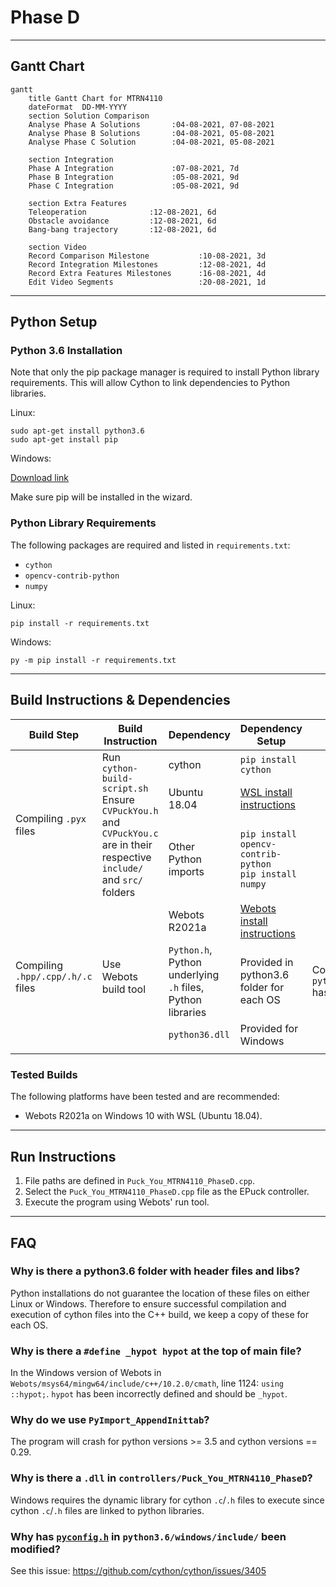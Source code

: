 # Phase D

---

## Gantt Chart

```mermaid
gantt
    title Gantt Chart for MTRN4110
    dateFormat  DD-MM-YYYY
    section Solution Comparison
    Analyse Phase A Solutions       :04-08-2021, 07-08-2021
    Analyse Phase B Solutions       :04-08-2021, 05-08-2021
    Analyse Phase C Solution        :04-08-2021, 05-08-2021

    section Integration
    Phase A Integration             :07-08-2021, 7d
    Phase B Integration             :05-08-2021, 9d
    Phase C Integration             :05-08-2021, 9d

    section Extra Features
    Teleoperation              :12-08-2021, 6d
    Obstacle avoidance         :12-08-2021, 6d
    Bang-bang trajectory       :12-08-2021, 6d

    section Video
    Record Comparison Milestone           :10-08-2021, 3d
    Record Integration Milestones         :12-08-2021, 4d
    Record Extra Features Milestones      :16-08-2021, 4d
    Edit Video Segments                   :20-08-2021, 1d
```

---

## Python Setup

### Python 3.6 Installation

Note that only the pip package manager is required to install Python library requirements. This will allow Cython to link dependencies to Python libraries.

Linux:
```
sudo apt-get install python3.6
sudo apt-get install pip
```

Windows:

[Download link](https://www.python.org/ftp/python/3.6.0/python-3.6.0-amd64.exe)

Make sure pip will be installed in the wizard.

### Python Library Requirements

The following packages are required and listed in `requirements.txt`:
- `cython`
- `opencv-contrib-python`
- `numpy`

Linux:
```
pip install -r requirements.txt
```

Windows:
```
py -m pip install -r requirements.txt
```

---

## Build Instructions & Dependencies

<table>
<thead>
    <tr>
        <th>Build Step</th>
        <th>Build Instruction</th>
        <th>Dependency</th>
        <th>Dependency Setup</th>
        <th>Modifications Made</th>
    </tr>
</thead>
<tbody>
    <tr>
    </tr>
    <tr>
        <td rowspan="3">Compiling <code>.pyx</code> files</td>
        <td rowspan="3">Run <code>cython-build-script.sh</code><br>Ensure <code>CVPuckYou.h</code> and <code>CVPuckYou.c</code> are in their respective <code>include/</code> and <code>src/</code> folders</td>
        <td>cython</td>
        <td><code>pip install cython</code></td>
        <td></td>
    </tr>
    <tr>
        <td>Ubuntu 18.04</td>
        <td><a href="https://docs.microsoft.com/en-us/windows/wsl/install-win10">WSL install instructions</a></td>
        <td></td>
    </tr>
    <tr>
        <td>Other Python imports</td>
        <td><code>pip install opencv-contrib-python</code><br><code>pip install numpy</code></td>
        <td></td>
    </tr>
    <tr>
        <td rowspan="4">Compiling <code>.hpp/.cpp/.h/.c</code> files</td>
        <td rowspan="4">Use Webots build tool</td>
        <td>Webots R2021a</td>
        <td><a href="https://cyberbotics.com/doc/guide/installation-procedure"> Webots install instructions</a></td>
        <td></td>
    </tr>
    <tr>
        <td><code>Python.h</code>, Python underlying <code>.h</code> files, Python libraries</td>
        <td>Provided in python3.6 folder for each OS</td>
        <td>Controller <code>Makefile</code> has been modified<br><code>python3.6/windows/include/pyconfig.h</code> has been modified</td>
    </tr>
    <tr>
        <td><code>python36.dll</code></td>
        <td>Provided for Windows</td>
        <td></td>
    </tr>
    <tr>
        <td></td>
        <td></td>
        <td></td>
    </tr>
</tbody>
</table>

### Tested Builds

The following platforms have been tested and are recommended:
- Webots R2021a on Windows 10 with WSL (Ubuntu 18.04).

---

## Run Instructions

1. File paths are defined in `Puck_You_MTRN4110_PhaseD.cpp`.
1. Select the `Puck_You_MTRN4110_PhaseD.cpp` file as the EPuck controller.
1. Execute the program using Webots' run tool.

---

## FAQ

### Why is there a python3.6 folder with header files and libs?

Python installations do not guarantee the location of these files on either Linux or Windows. Therefore to ensure successful compilation and execution of cython files into the C++ build, we keep a copy of these for each OS.

### Why is there a `#define _hypot hypot` at the top of main file?

In the Windows version of Webots in `Webots/msys64/mingw64/include/c++/10.2.0/cmath`, line 1124: `using ::hypot;`. `hypot` has been incorrectly defined and should be `_hypot`.

### Why do we use `PyImport_AppendInittab`?

The program will crash for python versions >= 3.5 and cython versions == 0.29.

### Why is there a `.dll` in `controllers/Puck_You_MTRN4110_PhaseD`?

Windows requires the dynamic library for cython `.c`/`.h` files to execute since cython `.c`/`.h` files are linked to python libraries.

### Why has [`pyconfig.h`](https://gitlab.com/puck-you/phase-d/-/blob/dev/python3.6/windows/include/pyconfig.h) in `python3.6/windows/include/` been modified?

See this issue: https://github.com/cython/cython/issues/3405
